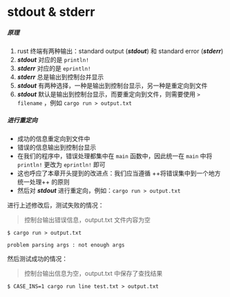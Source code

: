 # stdout & stderr

##### 原理

1. rust 终端有两种输出：standard output (***stdout***) 和 standard error (***stderr***)
2. ***stdout*** 对应的是 ```println!```
3. ***stderr*** 对应的是 ```eprintln!```
4. ***stderr*** 总是输出到控制台并显示
5. ***stdout*** 有两种选择，一种是输出到控制台显示，另一种是重定向到文件
6. ***stdout*** 默认是输出到控制台显示，而要重定向到文件，则需要使用 ```> filename``` ，例如 ```cargo run > output.txt```

##### 进行重定向

- 成功的信息重定向到文件中
- 错误的信息输出到控制台显示
- 在我们的程序中，错误处理都集中在 ```main``` 函数中，因此统一在 ```main``` 中将 ```println!``` 更改为 ```eprintln!``` 即可
- 这也呼应了本章开头提到的改进点：我们应当遵循 ++将错误集中到一个地方统一处理++ 的原则
- 然后对 ***stdout*** 进行重定向，例如：```cargo run > output.txt```

进行上述修改后，测试失败的情况：
> 控制台输出错误信息，output.txt 文件内容为空

```text
$ cargo run > output.txt

problem parsing args : not enough args
```

然后测试成功的情况：
> 控制台输出信息为空，output.txt 中保存了查找结果

```text
$ CASE_INS=1 cargo run line test.txt > output.txt
```
